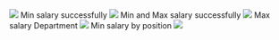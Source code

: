 <img src ='https://i.imgur.com/ArvKGrb.png'/>
Min salary successfully
<img src ='https://i.imgur.com/815Mqi3.png'/>
Min and Max salary successfully
<img src = 'https://i.imgur.com/AAUczeD.png'/>
Max salary Department
<img src = 'https://i.imgur.com/mu14FXw.png'/>
Min salary by position
<img src = 'https://i.imgur.com/bn9uSXu.png'/>
